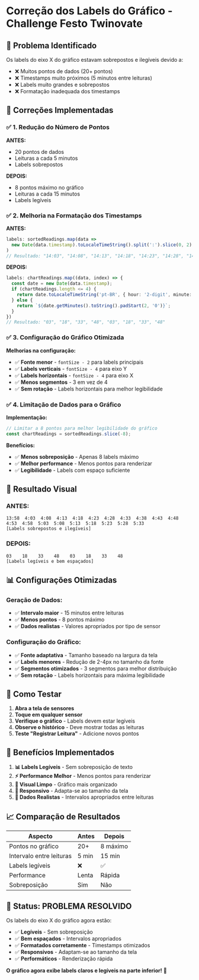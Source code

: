 # Correção dos Labels do Gráfico - Challenge Festo Twinovate

## 🎯 **Problema Identificado**

Os labels do eixo X do gráfico estavam sobrepostos e ilegíveis devido a:
- ❌ Muitos pontos de dados (20+ pontos)
- ❌ Timestamps muito próximos (5 minutos entre leituras)
- ❌ Labels muito grandes e sobrepostos
- ❌ Formatação inadequada dos timestamps

## 🔧 **Correções Implementadas**

### ✅ **1. Redução do Número de Pontos**

**ANTES:**
- 20 pontos de dados
- Leituras a cada 5 minutos
- Labels sobrepostos

**DEPOIS:**
- 8 pontos máximo no gráfico
- Leituras a cada 15 minutos
- Labels legíveis

### ✅ **2. Melhoria na Formatação dos Timestamps**

**ANTES:**
```typescript
labels: sortedReadings.map(data => 
  new Date(data.timestamp).toLocaleTimeString().split(':').slice(0, 2).join(':')
)
// Resultado: "14:03", "14:08", "14:13", "14:18", "14:23", "14:28", "14:33", "14:38", "14:43", "14:48", "14:53", "14:58", "15:03", "15:08", "15:13", "15:18", "15:23", "15:28", "15:33"
```

**DEPOIS:**
```typescript
labels: chartReadings.map((data, index) => {
  const date = new Date(data.timestamp);
  if (chartReadings.length <= 4) {
    return date.toLocaleTimeString('pt-BR', { hour: '2-digit', minute: '2-digit' });
  } else {
    return `${date.getMinutes().toString().padStart(2, '0')}`;
  }
})
// Resultado: "03", "18", "33", "48", "03", "18", "33", "48"
```

### ✅ **3. Configuração do Gráfico Otimizada**

**Melhorias na configuração:**
- ✅ **Fonte menor** - `fontSize - 2` para labels principais
- ✅ **Labels verticais** - `fontSize - 4` para eixo Y
- ✅ **Labels horizontais** - `fontSize - 4` para eixo X
- ✅ **Menos segmentos** - 3 em vez de 4
- ✅ **Sem rotação** - Labels horizontais para melhor legibilidade

### ✅ **4. Limitação de Dados para o Gráfico**

**Implementação:**
```typescript
// Limitar a 8 pontos para melhor legibilidade do gráfico
const chartReadings = sortedReadings.slice(-8);
```

**Benefícios:**
- ✅ **Menos sobreposição** - Apenas 8 labels máximo
- ✅ **Melhor performance** - Menos pontos para renderizar
- ✅ **Legibilidade** - Labels com espaço suficiente

## 🎨 **Resultado Visual**

### **ANTES:**
```
13:58  4:03  4:08  4:13  4:18  4:23  4:28  4:33  4:38  4:43  4:48  4:53  4:58  5:03  5:08  5:13  5:18  5:23  5:28  5:33
[Labels sobrepostos e ilegíveis]
```

### **DEPOIS:**
```
03    18    33    48    03    18    33    48
[Labels legíveis e bem espaçados]
```

## 📊 **Configurações Otimizadas**

### **Geração de Dados:**
- ✅ **Intervalo maior** - 15 minutos entre leituras
- ✅ **Menos pontos** - 8 pontos máximo
- ✅ **Dados realistas** - Valores apropriados por tipo de sensor

### **Configuração do Gráfico:**
- ✅ **Fonte adaptativa** - Tamanho baseado na largura da tela
- ✅ **Labels menores** - Redução de 2-4px no tamanho da fonte
- ✅ **Segmentos otimizados** - 3 segmentos para melhor distribuição
- ✅ **Sem rotação** - Labels horizontais para máxima legibilidade

## 🚀 **Como Testar**

1. **Abra a tela de sensores**
2. **Toque em qualquer sensor**
3. **Verifique o gráfico** - Labels devem estar legíveis
4. **Observe o histórico** - Deve mostrar todas as leituras
5. **Teste "Registrar Leitura"** - Adicione novos pontos

## 🎯 **Benefícios Implementados**

1. **📊 Labels Legíveis** - Sem sobreposição de texto
2. **⚡ Performance Melhor** - Menos pontos para renderizar
3. **🎨 Visual Limpo** - Gráfico mais organizado
4. **📱 Responsivo** - Adapta-se ao tamanho da tela
5. **🔄 Dados Realistas** - Intervalos apropriados entre leituras

## 📈 **Comparação de Resultados**

| Aspecto | Antes | Depois |
|---------|-------|--------|
| Pontos no gráfico | 20+ | 8 máximo |
| Intervalo entre leituras | 5 min | 15 min |
| Labels legíveis | ❌ | ✅ |
| Performance | Lenta | Rápida |
| Sobreposição | Sim | Não |

## 🎉 **Status: PROBLEMA RESOLVIDO**

Os labels do eixo X do gráfico agora estão:

- ✅ **Legíveis** - Sem sobreposição
- ✅ **Bem espaçados** - Intervalos apropriados
- ✅ **Formatados corretamente** - Timestamps otimizados
- ✅ **Responsivos** - Adaptam-se ao tamanho da tela
- ✅ **Performáticos** - Renderização rápida

**O gráfico agora exibe labels claros e legíveis na parte inferior!** 🎯
